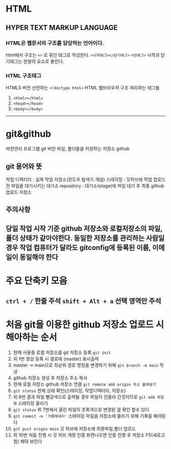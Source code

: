 # HTML 
## HYPER TEXT MARKUP LANGUAGE
### HTML은 웹문서의 구조를 담당하는 언어이다.
 html에서 구조는 `<>` 로 묶인 태그로 작성한다.
 `<시작태그></닫기태그>`
 `<빈태그>`
 시작과 닫기태그는 한쌍의 요소로 불린다.
 ### HTML 구조태그
 HTML5 버전 선언하는 `<!doctype html>`
 HTML 웹브라우저 구조 처리하는 태그들
 1. `<html></html>`
 2. `<head></head>`
 3. `<body></body>`
 ----
 # git&github
  버전관리 프로그램 git
  버전 파일, 폴더들을 저장하는 저장소 github
## git 용어와 뜻
 작업 디렉터리 : 실제 작업 저장소(윈도우 탐색기 개념)
 스테이징 : 깃허브에 작업 업로드 전 파일을 대기시키는 대기소
 repository : 대기소(stage)에 파일 대기 후 최종 github 업로드 저장소
 ## 주의사항
  당일 작업 시작 기준 github 저장소와 로컬저장소의 파일,폴더 상태가 같아야한다.
  동일한 저장소를 관리하는 사람일 경우 작업 컴퓨터가 달라도 gitconfig에 등록된 이름, 이메일이 동일해야 한다
  ----
  # 주요 단축키 모음
 `ctrl + /` 한줄 주석
 `shift + Alt + a` 선택 영역만 주석
 ----
 # 처음 git을 이용한 github 저장소 업로드 시 해아하는 순서
 1. 현재 사용중 로컬 저장소를 git 저장소 등록 `git init`
 2. 위 1번 정상 등록 시 경로에 (master) 표시출력
 3. master -> main으로 최상위 경로 명칭을 변경하기 위해 `git branch -m main` 작성
 4. github 저장소 생성 후 저장소 주소 복사 
 5. 현재 로컬 저장소 github 저장소 연결 `git remote add origin 주소 붙여넣기`
 6. `git status` 현재 상태 확인(스테이징, 작업디텍터리, 저장소)
 7. 위 6번 결과 파일 빨강색으로 출력될 경우 파일이 안올라 간것이므로 `git add 파일명` 스테이징 올리기
 8. `git status` 위 7번에서 올린 파일이 초록색으로 변경된 걸 확인 할수 있다
 9. `git commit -m '기록메세지'` 스테이징 파일을 저장소에 올리기 위해 기록을 해야된다
 10. `git pust origin main` 깃 허브에 저장소에 최종파일,폴더 업로드
 11. 위 10번 처음 진행 시 깃 허브 계정 인증 화면나오면 인증 진행 후 저장소 F5(새로고침) 해야 보인다